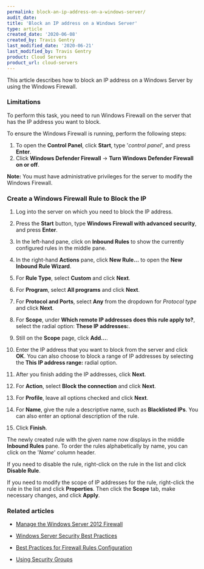 ```yaml
---
permalink: block-an-ip-address-on-a-windows-server/
audit_date:
title: 'Block an IP address on a Windows Server'
type: article
created_date: '2020-06-08'
created_by: Travis Gentry
last_modified_date: '2020-06-21'
last_modified_by: Travis Gentry
product: Cloud Servers
product_url: cloud-servers
---
```


This article describes how to block an IP address on a Windows Server by using the Windows Firewall.

### Limitations

To perform this task, you need to run Windows Firewall on the server that has the IP address you want to block.

To ensure the Windows Firewall is running, perform the following steps:

1. To open the **Control Panel**, click **Start**, type '*control panel*', and press **Enter**. 
2. Click **Windows Defender Firewall** -> **Turn Windows Defender Firewall on or off**.

**Note:** You must have administrative privileges for the server to modify the Windows Firewall.

### Create a Windows Firewall Rule to Block the IP

1. Log into the server on which you need to block the IP address.

2. Press the **Start** button, type **Windows Firewall with advanced security**, and press **Enter**.

3. In the left-hand pane, click on **Inbound Rules** to show the currently configured rules in the middle pane.

4. In the right-hand **Actions** pane, click **New Rule...** to open the **New Inbound Rule Wizard**.

5. For **Rule Type**, select **Custom** and click **Next**.

6. For **Program**, select **All programs** and click **Next**.

7. For **Protocol and Ports**, select **Any** from the dropdown for *Protocol type* and click **Next**.

8. For **Scope**, under **Which remote IP addresses does this rule apply to?**, select the radial option: **These IP addresses:**.

9. Still on the **Scope** page, click **Add...**.

10. Enter the IP address that you want to block from the server and click **OK**.
    You can also choose to block a range of IP addresses by selecting the **This IP address range:** radial option.

11. After you finish adding the IP addresses, click **Next**.

12. For **Action**, select **Block the connection** and click **Next**.

13. For **Profile**, leave all options checked and click **Next**.

14. For **Name**, give the rule a descriptive name, such as **Blacklisted IPs**.
    You can also enter an optional description of the rule.

15. Click **Finish**.

The newly created rule with the given name now displays in the middle **Inbound Rules** pane. To order the rules alphabetically by name, you can click on the '*Name*' column header. 

If you need to disable the rule, right-click on the rule in the list and click **Disable Rule**.

If you need to modify the scope of IP addresses for the rule, right-click the rule in the list and click **Properties**. Then click the **Scope** tab, make necessary changes, and click **Apply**.

### Related articles

- [Manage the Windows Server 2012 Firewall](https://support.rackspace.com/support/how-to/managing-the-windows-server-2012-firewall/)

- [Windows Server Security Best Practices](https://support.rackspace.com/support/how-to/windows-server-security-best-practices/)

- [Best Practices for Firewall Rules Configuration](https://support.rackspace.com/support/how-to/best-practices-for-firewall-rules-configuration/)

- [Using Security Groups](https://support.rackspace.com/support/how-to/using-security-groups/)

